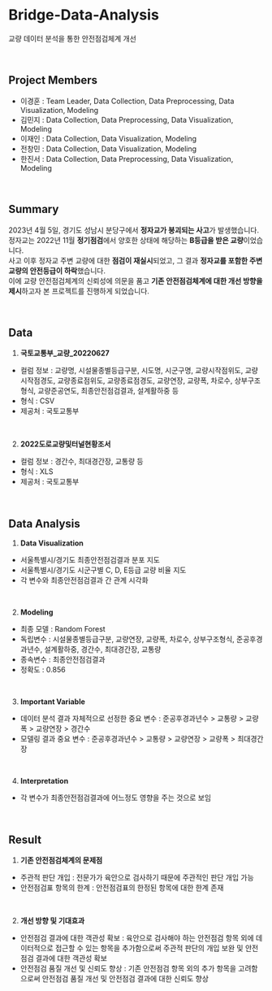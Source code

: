 # Bridge-Data-Analysis
교량 데이터 분석을 통한 안전점검체계 개선

<br>

## Project Members
- 이경훈 : Team Leader, Data Collection, Data Preprocessing, Data Visualization, Modeling
- 김민지 : Data Collection, Data Preprocessing, Data Visualization, Modeling
- 이재인 : Data Collection, Data Visualization, Modeling
- 전창민 : Data Collection, Data Visualization, Modeling
- 한진서 : Data Collection, Data Preprocessing, Data Visualization, Modeling

<br>

## Summary
2023년 4월 5일, 경기도 성남시 분당구에서 **정자교가 붕괴되는 사고**가 발생했습니다.   
정자교는 2022년 11월 **정기점검**에서 양호한 상태에 해당하는 **B등급을 받은 교량**이었습니다.   
사고 이후 정자교 주변 교량에 대한 **점검이 재실시**되었고, 그 결과 **정자교를 포함한 주변 교량의 안전등급이 하락**했습니다.   
이에 교량 안전점검체계의 신뢰성에 의문을 품고 **기존 안전점검체계에 대한 개선 방향을 제시**하고자 본 프로젝트를 진행하게 되었습니다.

<br>

## Data
1. **국토교통부_교량_20220627**  
- 컬럼 정보 : 교량명, 시설물종별등급구분, 시도명, 시군구명, 교량시작점위도, 교량시작점경도, 교량종료점위도, 교량종료점경도, 교량연장, 교량폭, 차로수, 상부구조형식, 교량준공연도, 최종안전점검결과, 설계활하중 등
- 형식 : CSV
- 제공처 : 국토교통부

<br>

2. **2022도로교량및터널현황조서**  
- 컬럼 정보 : 경간수, 최대경간장, 교통량 등
- 형식 : XLS
- 제공처 : 국토교통부

<br>

## Data Analysis
1. **Data Visualization**
- 서울특별시/경기도 최종안전점검결과 분포 지도
- 서울특별시/경기도 시군구별 C, D, E등급 교량 비율 지도
- 각 변수와 최종안전점검결과 간 관계 시각화

<br>

2. **Modeling**
- 최종 모델 : Random Forest
- 독립변수 : 시설물종별등급구분, 교량연장, 교량폭, 차로수, 상부구조형식, 준공후경과년수, 설계활하중, 경간수, 최대경간장, 교통량
- 종속변수 : 최종안전점검결과
- 정확도 : 0.856

<br>

3. **Important Variable**
- 데이터 분석 결과 자체적으로 선정한 중요 변수 : 준공후경과년수 > 교통량 > 교량폭 > 교량연장 > 경간수
- 모델링 결과 중요 변수 : 준공후경과년수 > 교통량 > 교량연장 > 교량폭 > 최대경간장

<br>

4. **Interpretation**
- 각 변수가 최종안전점검결과에 어느정도 영향을 주는 것으로 보임

<br>

## Result
1. **기존 안전점검체계의 문제점**
- 주관적 판단 개입 : 전문가가 육안으로 검사하기 때문에 주관적인 판단 개입 가능
- 안전점검표 항목의 한계 : 안전점검표의 한정된 항목에 대한 한계 존재

<br>

2. **개선 방향 및 기대효과**
- 안전점검 결과에 대한 객관성 확보 : 육안으로 검사해야 하는 안전점검 항목 외에 데이터적으로 접근할 수 있는 항목을 추가함으로써 주관적 판단의 개입 보완 및 안전점검 결과에 대한 객관성 확보
- 안전점검 품질 개선 및 신뢰도 향상 : 기존 안전점검 항목 외의 추가 항목을 고려함으로써 안전점검 품질 개선 및 안전점검 결과에 대한 신뢰도 향상